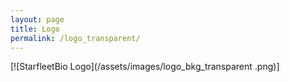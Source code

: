 ```yaml
---
layout: page
title: Logo
permalink: /logo_transparent/
---
```

[![StarfleetBio Logo](/assets/images/logo_bkg_transparent
.png)]

